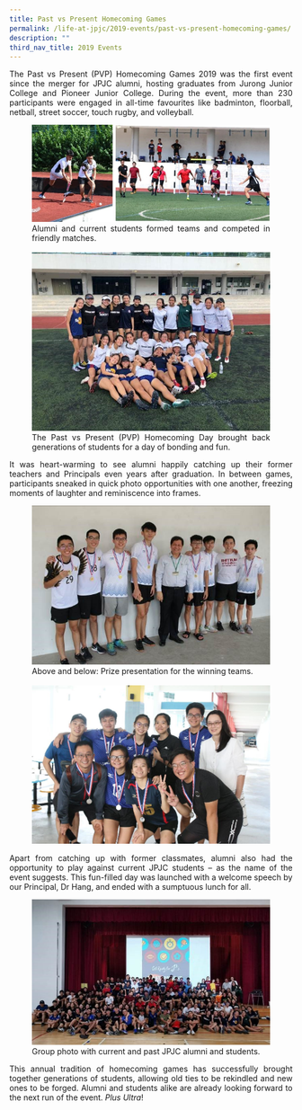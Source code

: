 ```yaml
---
title: Past vs Present Homecoming Games
permalink: /life-at-jpjc/2019-events/past-vs-present-homecoming-games/
description: ""
third_nav_title: 2019 Events
---
```

<div align=justify>
<p>
The Past vs Present (PVP) Homecoming Games 2019 was the first event since the merger for JPJC alumni, hosting graduates from Jurong Junior College and Pioneer Junior College. During the event, more than 230 participants were engaged in all-time favourites like badminton, floorball, netball, street soccer, touch rugby, and volleyball.</p>

<figure>
<img src="/images/pvph1.jpg">
<figcaption>Alumni and current students formed teams and competed in friendly matches.</figcaption><br>

<img src="/images/pvph2.jpg">
<figcaption>The Past vs Present (PVP) Homecoming Day brought back generations of students for a day of bonding and fun.</figcaption>
</figure>
	
<p>
It was heart-warming to see alumni happily catching up their former teachers and Principals even years after graduation. In between games, participants sneaked in quick photo opportunities with one another, freezing moments of laughter and reminiscence into frames.</p>

<figure>
<img src="/images/pvph3.jpg">
<figcaption>Above and below: Prize presentation for the winning teams.</figcaption><br>

<img src="/images/pvph4.jpg">
</figure>
	
<p>
Apart from catching up with former classmates, alumni also had the opportunity to play against current JPJC students – as the name of the event suggests. This fun-filled day was launched with a welcome speech by our Principal, Dr Hang, and ended with a sumptuous lunch for all.</p>

<figure>
<img src="/images/pvph5.jpg">
<figcaption>Group photo with current and past JPJC alumni and students.</figcaption>
</figure>

<p>
This annual tradition of homecoming games has successfully brought together generations of students, allowing old ties to be rekindled and new ones to be forged. Alumni and students alike are already looking forward to the next run of the event. <i>Plus Ultra</i>!</p>